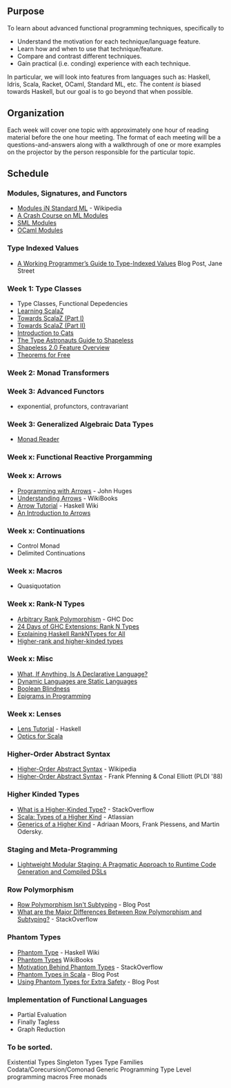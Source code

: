 ## Purpose

To learn about advanced functional programming techniques, specifically to

- Understand the motivation for each technique/language feature.
- Learn how and when to use that technique/feature.
- Compare and contrast different techniques.
- Gain practical (i.e. conding) experience with each technique.

In particular, we will look into features from languages such as: Haskell, Idris, Scala, Racket, OCaml, Standard ML, etc. The content *is* biased towards Haskell, but our goal is to go beyond that when possible.

## Organization

Each week will cover one topic with approximately one hour of reading material before the one hour meeting.
The format of each meeting will be a questions-and-answers along with a walkthrough of one or more examples on the projector by the person responsible for the particular topic.

## Schedule

### Modules, Signatures, and Functors

- [Modules iN Standard ML](https://en.wikipedia.org/wiki/Standard_ML#Module_system) - Wikipedia
- [A Crash Course on ML Modules](http://jozefg.bitbucket.org/posts/2015-01-08-modules.html)
- [SML Modules](http://homepages.inf.ed.ac.uk/mfourman/teaching/mlCourse/notes/sml-modules.html)
- [OCaml Modules](https://ocaml.org/learn/tutorials/modules.html)

### Type Indexed Values
- [A Working Programmer’s Guide to Type-Indexed Values](https://blogs.janestreet.com/a-working-programmers-guide-to-type-indexed-values/) Blog Post, Jane Street

### Week 1: Type Classes

- Type Classes, Functional Depedencies
- [Learning ScalaZ](http://eed3si9n.com/learning-scalaz/index.html)
- [Towards ScalaZ (Part I)](http://typelevel.org/blog/2013/10/13/towards-scalaz-1.html)
- [Towards ScalaZ (Part II)](http://typelevel.org/blog/2013/12/15/towards-scalaz-2.html)
- [Introduction to Cats](http://underscore.io/blog/posts/2015/06/10/an-introduction-to-cats.html)
- [The Type Astronauts Guide to Shapeless](https://github.com/underscoreio/shapeless-guide/blob/develop/dist/shapeless-guide.pdf)
- [Shapeless 2.0 Feature Overview](https://github.com/milessabin/shapeless/wiki/Feature-overview:-shapeless-2.0.0)
- [Theorems for Free](http://www.cs.sfu.ca/CourseCentral/831/burton/Notes/July14/free.pdf)

### Week 2: Monad Transformers

### Week 3: Advanced Functors

- exponential, profunctors, contravariant

### Week 3: Generalized Algebraic Data Types 

- [Monad Reader](https://themonadreader.files.wordpress.com/2013/08/issue221.pdf)

### Week x: Functional Reactive Prorgamming

### Week x: Arrows

- [Programming with Arrows](http://www.cse.chalmers.se/~rjmh/afp-arrows.pdf) - John Huges
- [Understanding Arrows](https://en.wikibooks.org/wiki/Haskell/Understanding_arrows) - WikiBooks
- [Arrow Tutorial](https://wiki.haskell.org/Arrow_tutorial) - Haskell Wiki
- [An Introduction to Arrows](http://blog.thecrossbowstore.com/2016/04/06/an-introduction-into-building-your-own-arrows/)

### Week x: Continuations

- Control Monad
- Delimited Continuations

### Week x: Macros

- Quasiquotation

### Week x: Rank-N Types

- [Arbitrary Rank Polymorphism](https://downloads.haskell.org/~ghc/latest/docs/html/users_guide/glasgow_exts.html#arbitrary-rank-polymorphism) - GHC Doc
- [24 Days of GHC Extensions: Rank N Types](https://ocharles.org.uk/blog/guest-posts/2014-12-18-rank-n-types.html)
- [Explaining Haskell RankNTypes for All](http://sleepomeno.github.io/blog/2014/02/12/Explaining-Haskell-RankNTypes-for-all/)
- [Higher-rank and higher-kinded types](https://www.stephanboyer.com/post/115/higher-rank-and-higher-kinded-types)

### Week x: Misc

- [What, If Anything, Is A Declarative Language?](https://existentialtype.wordpress.com/2013/07/18/what-if-anything-is-a-declarative-language/)
- [Dynamic Languages are Static Languages](https://existentialtype.wordpress.com/2011/03/19/dynamic-languages-are-static-languages/)
- [Boolean Blindness](http://www.cs.yale.edu/homes/perlis-alan/quotes.html)
- [Epigrams in Programming](http://www.cs.yale.edu/homes/perlis-alan/quotes.html)

### Week x: Lenses

- [Lens Tutorial](https://hackage.haskell.org/package/lens-tutorial-1.0.2/docs/Control-Lens-Tutorial.html) - Haskell
- [Optics for Scala](http://julien-truffaut.github.io/Monocle/)

### Higher-Order Abstract Syntax

- [Higher-Order Abstract Syntax](https://en.wikipedia.org/wiki/Higher-order_abstract_syntax) - Wikipedia
- [Higher-Order Abstract Syntax](http://www.cs.cmu.edu/afs/cs/Web/People/fp/papers/pldi88.pdf) - Frank Pfenning & Conal Elliott (PLDI '88)

### Higher Kinded Types

- [What is a Higher-Kinded Type?](http://stackoverflow.com/questions/6246719/what-is-a-higher-kinded-type-in-scala) - StackOverflow
- [Scala: Types of a Higher Kind](http://blogs.atlassian.com/2013/09/scala-types-of-a-higher-kind/) - Atlassian
- [Generics of a Higher Kind](http://adriaanm.github.io/files/higher.pdf) - Adriaan Moors, Frank Piessens, and Martin Odersky.

### Staging and Meta-Programming

- [Lightweight Modular Staging: A Pragmatic Approach to Runtime Code Generation and Compiled DSLs](https://infoscience.epfl.ch/record/150347/files/gpce63-rompf.pdf)

### Row Polymorphism

- [Row Polymorphism Isn't Subtyping](https://brianmckenna.org/blog/row_polymorphism_isnt_subtyping) - Blog Post
- [What are the Major Differences Between Row Polymorphism and Subtyping?](http://cs.stackexchange.com/questions/53998/what-are-the-major-differences-between-row-polymorphism-and-subtyping) - StackOverflow

### Phantom Types

- [Phantom Type](https://wiki.haskell.org/Phantom_type) - Haskell Wiki
- [Phantom Types](https://en.wikibooks.org/wiki/Haskell/Phantom_types) WikiBooks
- [Motivation Behind Phantom Types](http://stackoverflow.com/questions/28247543/motivation-behind-phantom-types) - StackOverflow
- [Phantom Types in Scala](https://blog.codecentric.de/en/2016/02/phantom-types-scala/) - Blog Post
- [Using Phantom Types for Extra Safety](http://blog.jakubarnold.cz/2014/07/08/using-phantom-types-for-extra-safety.html) - Blog Post

### Implementation of Functional Languages

- Partial Evaluation
- Finally Tagless
- Graph Reduction

### To be sorted.

Existential Types
Singleton Types
Type Families
Codata/Corecursion/Comonad
Generic Programming
Type Level programming
macros
Free monads
